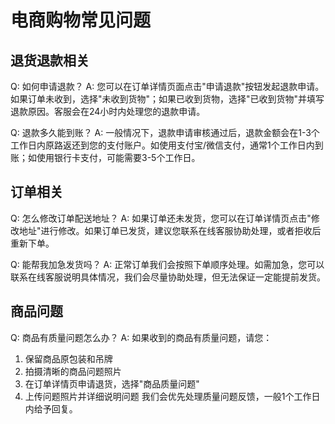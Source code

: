 # 电商购物常见问题

## 退货退款相关
Q: 如何申请退款？
A: 您可以在订单详情页面点击"申请退款"按钮发起退款申请。如果订单未收到，选择"未收到货物"；如果已收到货物，选择"已收到货物"并填写退款原因。客服会在24小时内处理您的退款申请。

Q: 退款多久能到账？
A: 一般情况下，退款申请审核通过后，退款金额会在1-3个工作日内原路返还到您的支付账户。如使用支付宝/微信支付，通常1个工作日内到账；如使用银行卡支付，可能需要3-5个工作日。

## 订单相关
Q: 怎么修改订单配送地址？
A: 如果订单还未发货，您可以在订单详情页点击"修改地址"进行修改。如果订单已发货，建议您联系在线客服协助处理，或者拒收后重新下单。

Q: 能帮我加急发货吗？
A: 正常订单我们会按照下单顺序处理。如需加急，您可以联系在线客服说明具体情况，我们会尽量协助处理，但无法保证一定能提前发货。

## 商品问题
Q: 商品有质量问题怎么办？
A: 如果收到的商品有质量问题，请您：
1. 保留商品原包装和吊牌
2. 拍摄清晰的商品问题照片
3. 在订单详情页申请退货，选择"商品质量问题"
4. 上传问题照片并详细说明问题
我们会优先处理质量问题反馈，一般1个工作日内给予回复。